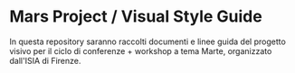 # Mars Project / Visual Style Guide
In questa repository saranno raccolti documenti e linee guida del progetto visivo per il ciclo di conferenze + workshop a tema Marte, organizzato dall'ISIA di Firenze.
